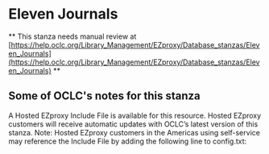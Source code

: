# Eleven Journals
** This stanza needs manual review at [https://help.oclc.org/Library_Management/EZproxy/Database_stanzas/Eleven_Journals](https://help.oclc.org/Library_Management/EZproxy/Database_stanzas/Eleven_Journals) **

## Some of OCLC's notes for this stanza

A Hosted EZproxy Include File is available for this resource. Hosted EZproxy customers will receive automatic updates with OCLC&rsquo;s latest version of this stanza. Note: Hosted EZproxy customers in the Americas using self-service may reference the Include File by adding the following line to config.txt:

&nbsp;

&nbsp;
